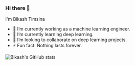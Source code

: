 ### Hi there 👋

I'm Bikash Timsina

- 🔭 I’m currently working as a machine learning engineer.
- 🌱 I’m currently learning deep learning.
- 👯 I’m looking to collaborate on deep learning projects.
- ⚡ Fun fact: Nothing lasts forever.

![Bikash's GitHub stats](https://github-readme-stats-git-masterrstaa-rickstaa.vercel.app/api?username=bi-kash&show_icons=true&theme=radical)
